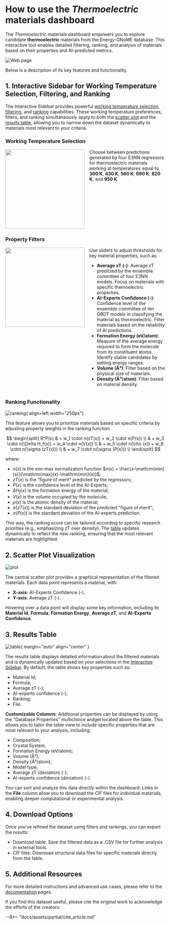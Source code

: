 # How to use the *Thermoelectric* materials dashboard

<div class="grid cards" markdown>

The *Thermoelectric* materials dashboard empowers you to explore candidate **thermoelectric** materials from the Energy-GNoME database. This interactive tool enables detailed filtering, ranking, and analysis of materials based on their properties and AI-predicted metrics.

</div>

<div class="grid cards" markdown>

![Web page](../../assets/img/thermoelectrics/webpage.jpeg)

</div>

<div class="grid cards" markdown>

Below is a description of its key features and functionality.

</div>

## 1. Interactive Sidebar for Working Temperature Selection, Filtering, and Ranking

The Interactive Sidebar provides powerful [working temperature selection](#working-temperature-selection), [filtering](#property-filters), and [ranking](#ranking-functionality) capabilities. These working temperature preferences, filters, and ranking simultaneously apply to both the [scatter plot](#2-scatter-plot-visualization) and the [results table](#3-results-table), allowing you to narrow down the dataset dynamically to materials most relevant to your criteria.

### Working Temperature Selection
<div style="display: flex; align-items: start;">
    <img src="../../../assets/img/thermoelectrics/selector.gif" width="250px" style="margin-right: 15px; object-fit: contain;"/>
    <div>
        Choose between predictions generated by four E3NN regressors for thermoelectric materials working at temperatures equal to <strong>300 K</strong>, <strong>430 K</strong>, <strong>560 K</strong>, <strong>690 K</strong>, <strong>820 K</strong>, and <strong>950 K</strong>.
    </div>
</div>

### Property Filters
<div style="display: flex; align-items: start;">
    <img src="../../../assets/img/thermoelectrics/properties.gif" width="250px" style="margin-right: 15px; object-fit: contain;"/>
    <div>
        Use sliders to adjust thresholds for key material properties, such as:
        <ul>
            <li><strong>Average zT (-)</strong>: Average zT predicted by the ensemble committee of four E3NN models. Focus on materials with specific themoelectric properties.</li>
            <li><strong>AI-Experts Confidence (-)</strong>: Confidence level of the ensemble committee of ten GBDT models in classifying the material as thermoelectric. Filter materials based on the reliability of AI predictions.</li>
            <li><strong>Formation Energy (eV/atom)</strong>: Measure of the average energy required to form the molecule from its constituent atoms. Identify stable candidates by setting energy ranges.</li>
            <li><strong>Volume (Å³)</strong>: Filter based on the physical size of materials.</li>
            <li><strong>Density (Å³/atom)</strong>: Filter based on material density.</li>
        </ul>
    </div>
</div>

### Ranking Functionality

![ranking](../../assets/img/thermoelectrics/ranking.gif){ align=left width="250px"}

This feature allows you to prioritize materials based on specific criteria by adjusting property weights in the ranking function

$$
\begin{split}
R^P(x) & = w_1 \cdot n(zT(x)) + w_2 \cdot n(P(x)) \\
& + w_3 \cdot n(\Delta H_f(x)) + w_4 \cdot n(V(x)) \\
& + w_5 \cdot n(\rho (x)) + w_6 \cdot n(\sigma (zT(x))) \\
& + w_7 \cdot n(\sigma (P(x))) \\
\end{split}
$$

where:

* $n(x)$ is the min-max normalization function $n(x) = \frac{x-\mathrm{min}(x)}{\mathrm{max}(x)-\mathrm{min}(x)}$;
* $zT(x)$ is the “figure of merit” predicted by the regressors;
* $P(x)$ is the confidence level of the AI-Experts;
* $\Delta H_f(x)$ is the formation energy of the material;
* $V(x)$ is the volume occupied by the molecule;
* $\rho (x)$ is the atomic density of the material;
* $\sigma (zT(x))$ is the standard deviation of the predicted "figure of merit";
* $\sigma (P(x))$ is the standard deviation of the AI-experts prediction.

This way, the ranking score can be tailored according to specific research priorities (e.g., emphasizing zT over density).
The [table](#3-results-table) updates dynamically to reflect the new ranking, ensuring that the most relevant materials are highlighted.

## 2. Scatter Plot Visualization

![plot](../../assets/img/thermoelectrics/plot.gif)

The central scatter plot provides a graphical representation of the filtered materials.
Each data point represents a material, with:

* **X-axis**: AI-Experts Confidence (-).
* **Y-axis**: Average zT (-).

Hovering over a data point will display some key information, including its **Material Id**, **Formula**, **Formation Energy**, **Average zT**, and **AI-Experts Confidence**.

## 3. Results Table

![table](../../assets/img/thermoelectrics/table.gif){ margin="auto" align="center" }

The results table displays detailed information about the filtered materials and is dynamically updated based on your selections in the [Interactive Sidebar](#1-interactive-sidebar-for-working-temperature-selection-filtering-and-ranking).
By default, the table shows key properties such as:

* Material Id;
* Formula;
* Average zT (-);
* AI-experts confidence (-);
* Ranking;
* File.

**Customizable Columns**: Additional properties can be displayed by using the "Database Properties" multichoice widget located above the table. This allows you to tailor the table view to include specific properties that are most relevant to your analysis, including:

* Composition;
* Crystal System;
* Formation Energy (eV/atom);
* Volume (Å³);
* Density (Å³/atom);
* Model type;
* Average zT (deviation) (-);
* AI-experts confidence (deviation) (-).

You can sort and analyze this data directly within the dashboard.
Links in the **File** column allow you to download the *CIF* files for individual materials, enabling deeper computational or experimental analysis.

## 4. Download Options

Once you've refined the dataset using filters and rankings, you can export the results:

* Download table: Save the filtered data as a .CSV file for further analysis in external tools.
* CIF files: Download structural data files for specific materials directly from the table.

## 5. Additional Resources

For more detailed instructions and advanced use cases, please refer to the [documentation](../../docs/index.md) pages.

If you find this dataset useful, please cite the original work to acknowledge the efforts of the creators:

--8<-- "docs/assets/partial/cite_article.md"
